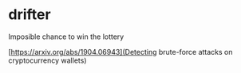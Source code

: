 # drifter

Imposible chance to win the lottery

[https://arxiv.org/abs/1904.06943](Detecting brute-force attacks on cryptocurrency wallets)

